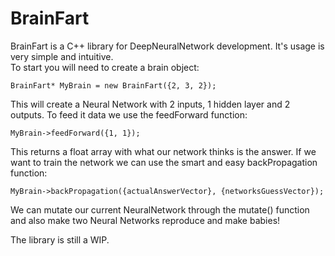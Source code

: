 
# BrainFart
BrainFart is a C++ library for DeepNeuralNetwork development. It's usage is very simple and intuitive.  
To start you will need to create a brain object:

    BrainFart* MyBrain = new BrainFart({2, 3, 2});

This will create a Neural Network with 2 inputs, 1 hidden layer and 2 outputs.
To feed it data we use the feedForward function:

    MyBrain->feedForward({1, 1});

This returns a float array with what our network thinks is the answer.
If we want to train the network we can use the smart and easy backPropagation function:

    MyBrain->backPropagation({actualAnswerVector}, {networksGuessVector});

We can mutate our current NeuralNetwork through the mutate() function and also make two Neural Networks reproduce and make babies!

The library is still a WIP.